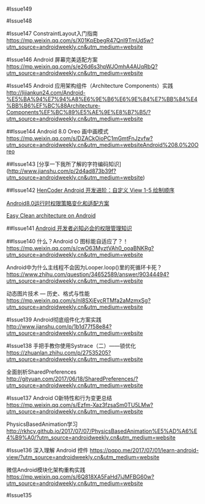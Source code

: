 #Issue149


#Issue148


#Issue147
ConstraintLayout入门指南
https://mp.weixin.qq.com/s/X01KpEbegR47Qnl9TmUd5w?utm_source=androidweekly.cn&utm_medium=website

#Issue146
Android 屏幕完美适配方案
https://mp.weixin.qq.com/s/e26d6s3hpWJOmhA4AUqRbQ?utm_source=androidweekly.cn&utm_medium=website

#Issue145
Android 应用架构组件（Architecture Components）实践
http://lijiankun24.com/Android-%E5%BA%94%E7%94%A8%E6%9E%B6%E6%9E%84%E7%BB%84%E4%BB%B6%EF%BC%88Architecture-Components%EF%BC%89%E5%AE%9E%E8%B7%B5/?utm_source=androidweekly.cn&utm_medium=website

##Issue144
Android 8.0 Oreo 画中画模式
https://mp.weixin.qq.com/s/DZACkOioPC1mGmtFnJzvfw?utm_source=androidweekly.cn&utm_medium=websiteAndroid%208.0%20Oreo


##Issue143
[分享一下我所了解的字符编码知识]
(http://www.jianshu.com/p/2d4ad873b39f?utm_source=androidweekly.cn&utm_medium=website)

##Issue142
[HenCoder Android 开发进阶：自定义 View 1-5 绘制顺序](http://hencoder.com/ui-1-5/?utm_source=androidweekly.cn&utm_medium=website)

[Android8.0运行时权限策略变化和适配方案](http://blog.csdn.net/yanzhenjie1003/article/details/76719487?utm_source=androidweekly.cn&utm_medium=website)

[Easy Clean architecture on Android](http://www.jianshu.com/p/3edcf85539a6?utm_source=androidweekly.cn&utm_medium=website)

##Issue141
[Android 开发者必知必会的权限管理知识](https://mp.weixin.qq.com/s/OQRHEufCUXBA3d3DMZXMKQ?utm_source=androidweekly.cn&utm_medium=website)

##Issue140
什么？Android O 图标能自适应了？！
https://mp.weixin.qq.com/s/cwO63MyztVAh0_ooaBNKRg?utm_source=androidweekly.cn&utm_medium=website

Android中为什么主线程不会因为Looper.loop()里的死循环卡死？
https://www.zhihu.com/question/34652589/answer/90344494?utm_source=androidweekly.cn&utm_medium=website

动态图片技术 — 历史、格式与性能
https://mp.weixin.qq.com/s/nl8SXjEycRTMfa2aMzmxSg?utm_source=androidweekly.cn&utm_medium=website

#Issue139
Android彻底组件化方案实践
http://www.jianshu.com/p/1b1d77f58e84?utm_source=androidweekly.cn&utm_medium=website

#Issue138
手把手教你使用Systrace（二）——锁优化
https://zhuanlan.zhihu.com/p/27535205?utm_source=androidweekly.cn&utm_medium=website

全面剖析SharedPreferences
http://gityuan.com/2017/06/18/SharedPreferences/?utm_source=androidweekly.cn&utm_medium=website

#Issue137
Android O新特性和行为变更总结
https://mp.weixin.qq.com/s/Ezfm-Xaz3fzsaSm0TU5LMw?utm_source=androidweekly.cn&utm_medium=website


PhysicsBasedAnimation学习
http://rkhcy.github.io/2017/07/07/PhysicsBasedAnimation%E5%AD%A6%E4%B9%A0/?utm_source=androidweekly.cn&utm_medium=website

#Issue136
深入理解 Android 控件
https://pqpo.me/2017/07/01/learn-android-view/?utm_source=androidweekly.cn&utm_medium=website

微信Android模块化架构重构实践
https://mp.weixin.qq.com/s/6Q818XA5FaHd7jJMFBG60w?utm_source=androidweekly.cn&utm_medium=website

#Issue135



